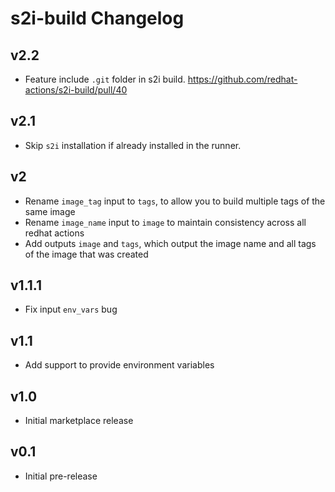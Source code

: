 # s2i-build Changelog

## v2.2
- Feature include `.git` folder in s2i build. https://github.com/redhat-actions/s2i-build/pull/40

## v2.1
- Skip `s2i` installation if already installed in the runner.

## v2
- Rename `image_tag` input to `tags`, to allow you to build multiple tags of the same image
- Rename `image_name` input to `image` to maintain consistency across all redhat actions
- Add outputs `image` and `tags`, which output the image name and all tags of the image that was created

## v1.1.1
- Fix input `env_vars` bug

## v1.1
- Add support to provide environment variables

## v1.0
- Initial marketplace release

## v0.1
- Initial pre-release
